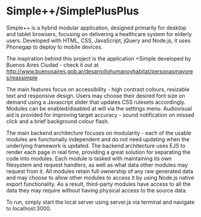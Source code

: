 # Simple++/SimplePlusPlus
Simple++ is a hybrid modular application, designed primarily for desktop and tablet browsers, focusing on delivering a healthcare system
for elderly users. Developed with HTML, CSS, JavaScript, jQuery and Node.js, it uses Phonegap to deploy to mobile devices.

The inspiration behind this project is the application +Simple developed by Buenos Aires Ciudad - check it out at http://www.buenosaires.gob.ar/desarrollohumanoyhabitat/personasmayores/massimple

The main features focus on accessibility - high contrast colours, resizable text and responsive design. Users may choose their desired font size on demand using a Javascript slider that updates CSS rulesets accordingly. Modules can be enabled/disabled at will via the settings menu. Audiovisual aid is provided for improving target accuracy - sound notification on missed click and a brief background colour flash.

The main backend architecture focuses on modularity - each of the usable modules are functionally independent and do not need updating when the underlying framework is updated.
The backend architecture uses EJS to render each page in real time, providing a great solution for separating the code into modules. Each module is tasked with maintaining its own filesystem and request handlers, as well as what data other modules may request from it. All modules retain full ownership of any raw generated data and may choose to allow other modules to access it by using Node.js native export functionality. As a result, third-party modules have access to all the data they may require without having physical access to the source data.

To run, simply start the local server using server.js via terminal and navigate to localhost:3000. 
